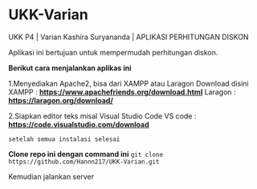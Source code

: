 # UKK-Varian
UKK P4 | Varian Kashira Suryananda | APLIKASI PERHITUNGAN DISKON

Aplikasi ini bertujuan untuk mempermudah perhitungan diskon.

**Berikut cara menjalankan aplikas ini**

1.Menyediakan Apache2, bisa dari XAMPP atau Laragon
  Download disini
  XAMPP : **https://www.apachefriends.org/download.html**
  Laragon : **https://laragon.org/download/**


2.Siapkan editor teks misal Visual Studio Code
  VS code : **https://code.visualstudio.com/download**

    setelah semua instalasi selesai
  **Clone repo ini dengan command ini**
  ``` git clone https://github.com/Hannn217/UKK-Varian.git ```

Kemudian jalankan server